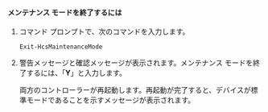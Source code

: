 
#### メンテナンス モードを終了するには

1. コマンド プロンプトで、次のコマンドを入力します。

     `Exit-HcsMaintenanceMode`

2. 警告メッセージと確認メッセージが表示されます。メンテナンス モードを終了するには、「**Y**」と入力します。

    両方のコントローラーが再起動します。再起動が完了すると、デバイスが標準モードであることを示すメッセージが表示されます。

<!---HONumber=62-->